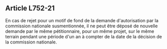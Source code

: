 Article L752-21
----
En cas de rejet pour un motif de fond de la demande d'autorisation par la
commission nationale susmentionnée, il ne peut être déposé de nouvelle demande
par le même pétitionnaire, pour un même projet, sur le même terrain pendant une
période d'un an à compter de la date de la décision de la commission nationale.
